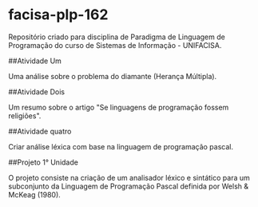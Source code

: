 # facisa-plp-162
Repositório criado para disciplina de Paradigma de Linguagem de Programação do curso de Sistemas de Informação - UNIFACISA.

##Atividade Um

Uma análise sobre o problema do diamante (Herança Múltipla).

##Atividade Dois

Um resumo sobre o artigo "Se linguagens de programação fossem religiões".

##Atividade quatro

Criar análise léxica com base na linguagem de programação pascal.

##Projeto 1° Unidade

O projeto consiste na criação de um analisador léxico e sintático para um subconjunto da Linguagem de Programação Pascal definida por Welsh & McKeag (1980).